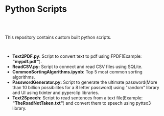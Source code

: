 <h1> Python Scripts </h1>
<br> <br>
<p>This repository contains custom built python scripts.</p><br>
<ul>
  <li><strong>Text2PDF.py:</strong> Script to convert text to pdf using FPDF(Example: <strong>"mypdf.pdf"</strong>).</li>
  <li><strong>ReadCSV.py:</strong> Script to connect and read CSV files using SQLite.</li>
  <li><strong>CommonSortingAlgorithms.ipynb:</strong> Top 5 most common sorting algorithms.</li>
  <li><strong>PasswordGenerator.py:</strong> Script to generate the ultimate password(More than 10 billion possibilites for a 8 letter password) using "random" library and UI using tkinter and pyperclip libraries.</li>
  <li><strong>Text2Speech:</strong> Script to read sentences from a text file(Example: <strong>"TheRoadNotTaken.txt"</strong>) and convert them to speech using pyttsx3 library.</li>
</ul>
